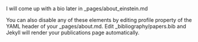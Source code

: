 I will come up with a bio later in _pages/about_einstein.md

You can also disable any of these elements by editing profile property of the YAML header of your _pages/about.md. Edit _bibliography/papers.bib and Jekyll will render your publications page automatically.
